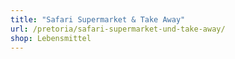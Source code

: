 ```yaml
---
title: "Safari Supermarket & Take Away"
url: /pretoria/safari-supermarket-und-take-away/
shop: Lebensmittel
---
```

